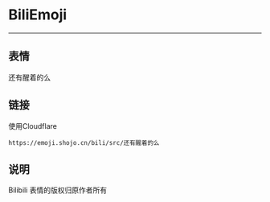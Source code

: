 # BiliEmoji
---
## 表情
还有醒着的么
## 链接
使用Cloudflare
```
https://emoji.shojo.cn/bili/src/还有醒着的么
```
## 说明
Bilibili 表情的版权归原作者所有
